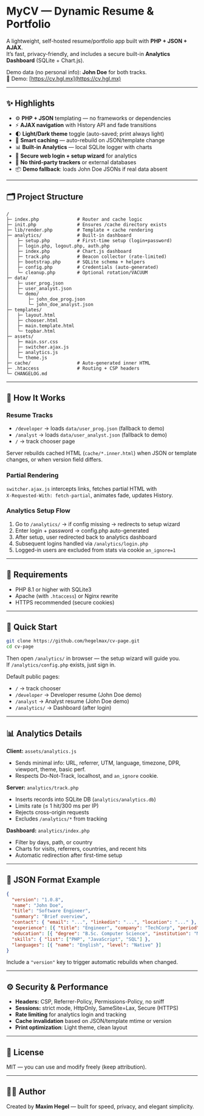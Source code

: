 # MyCV — Dynamic Resume & Portfolio

A lightweight, self-hosted resume/portfolio app built with **PHP + JSON + AJAX**.  
It’s fast, privacy-friendly, and includes a secure built-in **Analytics Dashboard** (SQLite + Chart.js).

Demo data (no personal info): **John Doe** for both tracks.  
🔗 Demo: [https://cv.hgl.mx](https://cv.hgl.mx)

---

## ✨ Highlights

- ⚙️ **PHP + JSON** templating — no frameworks or dependencies  
- ⚡ **AJAX navigation** with History API and fade transitions  
- 🌓 **Light/Dark theme** toggle (auto-saved; print always light)  
- 🧩 **Smart caching** — auto-rebuild on JSON/template change  
- 📊 **Built-in Analytics** — local SQLite logger with charts  
- 🔐 **Secure web login + setup wizard** for analytics  
- 🧱 **No third-party trackers** or external databases  
- 📦 **Demo fallback**: loads John Doe JSONs if real data absent

---

## 🗂 Project Structure

```
/
├─ index.php              # Router and cache logic
├─ init.php               # Ensures /cache directory exists
├─ lib/render.php         # Template + cache rendering
├─ analytics/             # Built-in dashboard
│   ├─ setup.php          # First-time setup (login+password)
│   ├─ login.php, logout.php, auth.php
│   ├─ index.php          # Chart.js dashboard
│   ├─ track.php          # Beacon collector (rate-limited)
│   ├─ bootstrap.php      # SQLite schema + helpers
│   ├─ config.php         # Credentials (auto-generated)
│   └─ cleanup.php        # Optional rotation/VACUUM
├─ data/
│   ├─ user_prog.json
│   ├─ user_analyst.json
│   └─ demo/
│       ├─ john_doe_prog.json
│       └─ john_doe_analyst.json
├─ templates/
│   ├─ layout.html
│   ├─ chooser.html
│   ├─ main.template.html
│   └─ topbar.html
├─ assets/
│   ├─ main.ssr.css
│   ├─ switcher.ajax.js
│   ├─ analytics.js
│   └─ theme.js
├─ cache/                 # Auto-generated inner HTML
├─ .htaccess              # Routing + CSP headers
└─ CHANGELOG.md
```

---

## 🧠 How It Works

### Resume Tracks
- `/developer` → loads `data/user_prog.json` (fallback to demo)  
- `/analyst` → loads `data/user_analyst.json` (fallback to demo)  
- `/` → track chooser page  

Server rebuilds cached HTML (`cache/*.inner.html`) when JSON or template changes, or when version field differs.

### Partial Rendering
`switcher.ajax.js` intercepts links, fetches partial HTML with  
`X-Requested-With: fetch-partial`, animates fade, updates History.

### Analytics Setup Flow
1. Go to `/analytics/` → if config missing → redirects to setup wizard  
2. Enter login + password → config.php auto-generated  
3. After setup, user redirected back to analytics dashboard  
4. Subsequent logins handled via `/analytics/login.php`  
5. Logged-in users are excluded from stats via cookie `an_ignore=1`

---

## 🔧 Requirements

- PHP 8.1 or higher with SQLite3  
- Apache (with `.htaccess`) or Nginx rewrite  
- HTTPS recommended (secure cookies)

---

## 🚀 Quick Start

```bash
git clone https://github.com/hegelmax/cv-page.git
cd cv-page
```

Then open `/analytics/` in browser — the setup wizard will guide you.  
If `/analytics/config.php` exists, just sign in.

Default public pages:
- `/` → track chooser  
- `/developer` → Developer resume (John Doe demo)  
- `/analyst` → Analyst resume (John Doe demo)  
- `/analytics/` → Dashboard (after login)

---

## 📊 Analytics Details

**Client:** `assets/analytics.js`
- Sends minimal info: URL, referrer, UTM, language, timezone, DPR, viewport, theme, basic perf.  
- Respects Do-Not-Track, localhost, and `an_ignore` cookie.  

**Server:** `analytics/track.php`
- Inserts records into SQLite DB (`analytics/analytics.db`)  
- Limits rate (≤ 1 hit/300 ms per IP)  
- Rejects cross-origin requests  
- Excludes `/analytics/*` from tracking  

**Dashboard:** `analytics/index.php`
- Filter by days, path, or country  
- Charts for visits, referrers, countries, and recent hits  
- Automatic redirection after first-time setup  

---

## 🧩 JSON Format Example

```json
{
  "version": "1.0.8",
  "name": "John Doe",
  "title": "Software Engineer",
  "summary": "Brief overview",
  "contact": { "email": "...", "linkedin": "...", "location": "..." },
  "experience": [{ "title": "Engineer", "company": "TechCorp", "period": "2022–Present" }],
  "education": [{ "degree": "B.Sc. Computer Science", "institution": "MIT" }],
  "skills": { "list": ["PHP", "JavaScript", "SQL"] },
  "languages": [{ "name": "English", "level": "Native" }]
}
```

Include a `"version"` key to trigger automatic rebuilds when changed.

---

## ⚙️ Security & Performance

- **Headers:** CSP, Referrer-Policy, Permissions-Policy, no sniff  
- **Sessions:** strict mode, HttpOnly, SameSite=Lax, Secure (HTTPS)  
- **Rate limiting** for analytics login and tracking  
- **Cache invalidation** based on JSON/template mtime or version  
- **Print optimization**: Light theme, clean layout  

---

## 🧾 License

MIT — you can use and modify freely (keep attribution).

---

## 🧑‍💻 Author

Created by **Maxim Hegel** — built for speed, privacy, and elegant simplicity.

